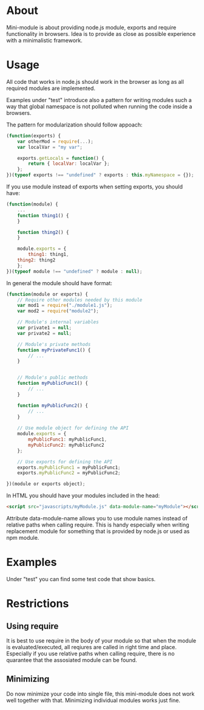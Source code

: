 
# About #

Mini-module is about providing node.js module, exports and require functionality in browsers. Idea is to provide as close as possible experience with a minimalistic framework.

# Usage #

All code that works in node.js should work in the browser as long as all required modules are implemented.

Examples under "test" introduce also a pattern for writing modules such a way that global namespace is not polluted when running the code inside a browsers.

The pattern for modularization should follow appoach:
```javascript
(function(exports) {
    var otherMod = require(...);
    var localVar = "my var";

    exports.getLocals = function() {
        return { localVar: localVar };
    };
})(typeof exports !== "undefined" ? exports : this.myNamespace = {});
```

If you use module instead of exports when setting exports, you should have:
```javascript
(function(module) {
    ...
    function thing1() {
    }

    function thing2() {
    }

    module.exports = {
        thing1: thing1,
	thing2: thing2
    };
})(typeof module !== "undefined" ? module : null);
```

In general the module should have format:
```javascript
(function(module or exports) {
    // Require other modules needed by this module
    var mod1 = require("./module1.js");
    var mod2 = require("module2");

    // Module's internal variables
    var private1 = null;
    var private2 = null;

    // Module's private methods
    function myPrivateFunc1() {
        // ...
    }


    // Module's public methods
    function myPublicFunc1() {
        // ...
    }

    function myPublicFunc2() {
        // ...
    }
    
    // Use module object for defining the API
    module.exports = {
        myPublicFunc1: myPublicFunc1,
    	myPublicFunc2: myPublicFunc2
    };

    // Use exports for defining the API
    exports.myPublicFunc1 = myPublicFunc1;
    exports.myPublicFunc2 = myPublicFunc2;

})(module or exports object);
```

In HTML you should have your modules included in the head:
```html
<script src="javascripts/myModule.js" data-module-name="myModule"></script>
```

Attribute data-module-name allows you to use module names instead of relative paths when calling require. This is handy especially when writing replacement module for something that is provided by node.js or used as npm module.

# Examples #

Under "test" you can find some test code that show basics.

# Restrictions #

## Using require ##

It is best to use require in the body of your module so that when the module is evaluated/executed, all reqiures are called in right time and place. Especially if you use relative paths when calling require, there is no quarantee that the assosiated module can be found.

## Minimizing ##

Do now minimize your code into single file, this mini-module does not work well together with that. Minimizing individual modules works just fine.

